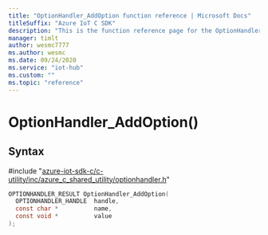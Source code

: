 ```yaml
---                             
title: "OptionHandler_AddOption function reference | Microsoft Docs" 
titleSuffix: "Azure IoT C SDK"            
description: "This is the function reference page for the OptionHandler_AddOption() function in the Azure IoT C SDK. This SDK is used with Azure IoT Hub and Azure IoT Hub Device Provisioning Service"            
manager: timlt                 
author: wesmc7777              
ms.author: wesmc               
ms.date: 09/24/2020                    
ms.service: "iot-hub"             
ms.custom: ""                
ms.topic: "reference"        
---                            
```


# OptionHandler_AddOption()

## Syntax

\#include "[azure-iot-sdk-c/c-utility/inc/azure_c_shared_utility/optionhandler.h](../optionhandler-h.md)"  
```C
OPTIONHANDLER_RESULT OptionHandler_AddOption(
  OPTIONHANDLER_HANDLE  handle,
  const char *          name,
  const void *          value
);
```

